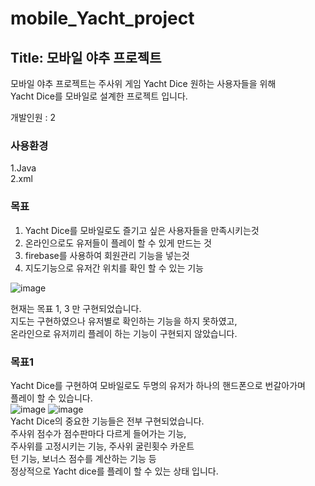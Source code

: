 # mobile_Yacht_project


## Title: 모바일 야추 프로젝트<br>
모바일 야추 프로젝트는  주사위 게임 Yacht Dice 원하는 사용자들을 위해<br> 
Yacht Dice를 모바일로 설계한 프로젝트 입니다.<br>

개발인원 : 2<br>

### 사용환경 <br>
1.Java <br>
2.xml<br>

### 목표 <br>
1. Yacht Dice를 모바일로도 즐기고 싶은 사용자들을 만족시키는것<br>
2. 온라인으로도 유저들이 플레이 할 수 있게 만드는 것 <br>
3. firebase를 사용하여 회원관리 기능을 넣는것<br>
4. 지도기능으로 유저간 위치를 확인 할 수 있는 기능<br>

![image](https://user-images.githubusercontent.com/71188378/126088722-c9a717e2-63ec-45cc-b56e-1d3e8cb39e39.png)

현재는 목표 1, 3 만 구현되었습니다.<br>
지도는 구현하였으나 유저별로 확인하는 기능을 하지 못하였고, <br>
온라인으로 유저끼리 플레이 하는 기능이 구현되지 않았습니다.<br>

### 목표1
Yacht Dice를 구현하여 모바일로도 두명의 유저가 하나의 핸드폰으로 번갈아가며 <br>
플레이 할 수 있습니다.<br>
![image](https://user-images.githubusercontent.com/71188378/126088749-d7fd1289-b892-47b5-923c-bb9e919f71d0.png)
![image](https://user-images.githubusercontent.com/71188378/126088754-93add30e-860f-4401-9e47-308e7dacb80c.png)<br>
Yacht Dice의 중요한 기능들은 전부 구현되었습니다.<br>
주사위 점수가 점수판마다 다르게 들어가는 기능, <br>
주사위를 고정시키는 기능, 주사위 굴린횟수 카운트<br>
턴 기능, 보너스 점수를 계산하는 기능 등 <br>
정상적으로 Yacht dice를 플레이 할 수 있는 상태 입니다.<br>




